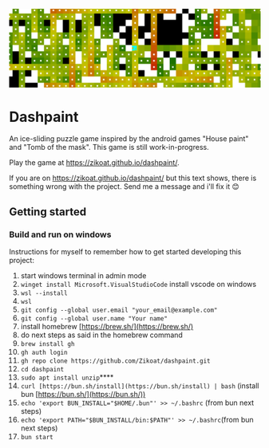 ![Dashpaint Banner](/assets/banner.png)

# Dashpaint
An ice-sliding puzzle game inspired by the android games "House paint" and "Tomb of the mask". This game is still work-in-progress.

Play the game at https://zikoat.github.io/dashpaint/.

If you are on https://zikoat.github.io/dashpaint/ but this text shows, there is something wrong with the project. Send me a message and i'll fix it 😊

## Getting started

### Build and run on windows

Instructions for myself to remember how to get started developing this project:

1. start windows terminal in admin mode
2. `winget install Microsoft.VisualStudioCode` install vscode on windows
3. `wsl --install`
4. `wsl`
5. `git config --global user.email "your_email@example.com"`
6. `git config --global user.name "Your name"`
7. install homebrew [https://brew.sh/](https://brew.sh/)
8. do next steps as said in the homebrew command
9. `brew install gh`
10. `gh auth login`
11. `gh repo clone https://github.com/Zikoat/dashpaint.git`
12. `cd dashpaint`
13. `sudo apt install unzip`****
14. `curl [https://bun.sh/install](https://bun.sh/install) | bash` (install bun [https://bun.sh/](https://bun.sh/))
15. `echo 'export BUN_INSTALL="$HOME/.bun"' >> ~/.bashrc` (from bun next steps)
16. `echo 'export PATH="$BUN_INSTALL/bin:$PATH"' >> ~/.bashrc`(from bun next steps)
17. `bun start`
